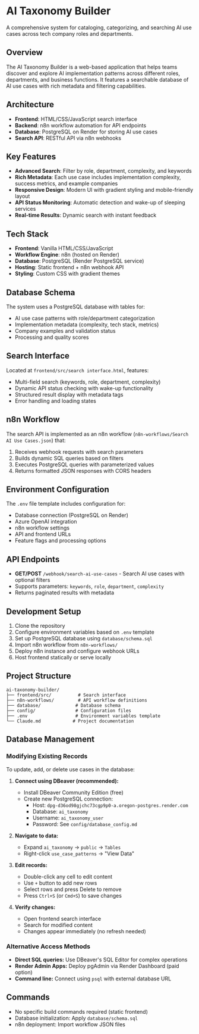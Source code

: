 # AI Taxonomy Builder

A comprehensive system for cataloging, categorizing, and searching AI use cases across tech company roles and departments.

## Overview

The AI Taxonomy Builder is a web-based application that helps teams discover and explore AI implementation patterns across different roles, departments, and business functions. It features a searchable database of AI use cases with rich metadata and filtering capabilities.

## Architecture

- **Frontend**: HTML/CSS/JavaScript search interface
- **Backend**: n8n workflow automation for API endpoints
- **Database**: PostgreSQL on Render for storing AI use cases
- **Search API**: RESTful API via n8n webhooks

## Key Features

- **Advanced Search**: Filter by role, department, complexity, and keywords
- **Rich Metadata**: Each use case includes implementation complexity, success metrics, and example companies
- **Responsive Design**: Modern UI with gradient styling and mobile-friendly layout
- **API Status Monitoring**: Automatic detection and wake-up of sleeping services
- **Real-time Results**: Dynamic search with instant feedback

## Tech Stack

- **Frontend**: Vanilla HTML/CSS/JavaScript
- **Workflow Engine**: n8n (hosted on Render)
- **Database**: PostgreSQL (Render PostgreSQL service)
- **Hosting**: Static frontend + n8n webhook API
- **Styling**: Custom CSS with gradient themes

## Database Schema

The system uses a PostgreSQL database with tables for:
- AI use case patterns with role/department categorization
- Implementation metadata (complexity, tech stack, metrics)
- Company examples and validation status
- Processing and quality scores

## Search Interface

Located at `frontend/src/search interface.html`, features:
- Multi-field search (keywords, role, department, complexity)
- Dynamic API status checking with wake-up functionality
- Structured result display with metadata tags
- Error handling and loading states

## n8n Workflow

The search API is implemented as an n8n workflow (`n8n-workflows/Search AI Use Cases.json`) that:
1. Receives webhook requests with search parameters
2. Builds dynamic SQL queries based on filters
3. Executes PostgreSQL queries with parameterized values
4. Returns formatted JSON responses with CORS headers

## Environment Configuration

The `.env` file template includes configuration for:
- Database connection (PostgreSQL on Render)
- Azure OpenAI integration
- n8n workflow settings
- API and frontend URLs
- Feature flags and processing options

## API Endpoints

- **GET/POST** `/webhook/search-ai-use-cases` - Search AI use cases with optional filters
- Supports parameters: `keywords`, `role`, `department`, `complexity`
- Returns paginated results with metadata

## Development Setup

1. Clone the repository
2. Configure environment variables based on `.env` template
3. Set up PostgreSQL database using `database/schema.sql`
4. Import n8n workflow from `n8n-workflows/`
5. Deploy n8n instance and configure webhook URLs
6. Host frontend statically or serve locally

## Project Structure

```
ai-taxonomy-builder/
├── frontend/src/          # Search interface
├── n8n-workflows/         # API workflow definitions
├── database/             # Database schema
├── config/               # Configuration files
├── .env                  # Environment variables template
└── Claude.md            # Project documentation
```

## Database Management

### Modifying Existing Records

To update, add, or delete use cases in the database:

1. **Connect using DBeaver (recommended):**
   - Install DBeaver Community Edition (free)
   - Create new PostgreSQL connection:
     - Host: `dpg-d36od98gjchc73cgp9p0-a.oregon-postgres.render.com`
     - Database: `ai_taxonomy`
     - Username: `ai_taxonomy_user`
     - Password: See `config/database_config.md`

2. **Navigate to data:**
   - Expand `ai_taxonomy` → `public` → `Tables`
   - Right-click `use_case_patterns` → "View Data"

3. **Edit records:**
   - Double-click any cell to edit content
   - Use `+` button to add new rows
   - Select rows and press Delete to remove
   - Press `Ctrl+S` (or `Cmd+S`) to save changes

4. **Verify changes:**
   - Open frontend search interface
   - Search for modified content
   - Changes appear immediately (no refresh needed)

### Alternative Access Methods

- **Direct SQL queries:** Use DBeaver's SQL Editor for complex operations
- **Render Admin Apps:** Deploy pgAdmin via Render Dashboard (paid option)
- **Command line:** Connect using `psql` with external database URL

## Commands

- No specific build commands required (static frontend)
- Database initialization: Apply `database/schema.sql`
- n8n deployment: Import workflow JSON files
